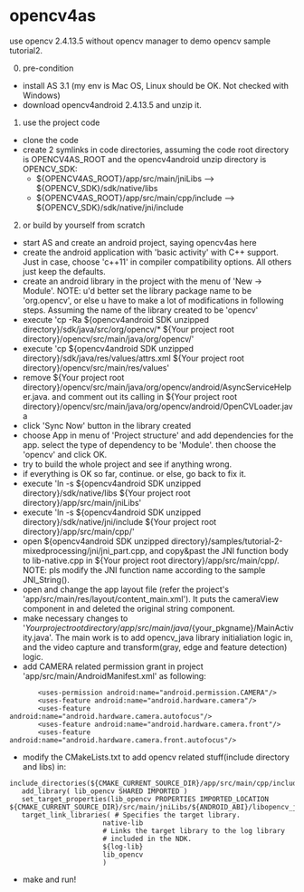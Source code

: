 # opencv4as
use opencv 2.4.13.5 without opencv manager to demo opencv sample tutorial2.

0. pre-condition
* install AS 3.1 (my env is Mac OS, Linux should be OK. Not checked with Windows)
* download opencv4android 2.4.13.5 and unzip it. 

1. use the project code
* clone the code 
* create 2 symlinks in code directories, assuming the code root directory is OPENCV4AS_ROOT and the opencv4android unzip directory is OPENCV_SDK:
  * ${OPENCV4AS_ROOT}/app/src/main/jniLibs     --> ${OPENCV_SDK}/sdk/native/libs
  * ${OPENCV4AS_ROOT}/app/src/main/cpp/include --> ${OPENCV_SDK}/sdk/native/jni/include

2. or build by yourself from scratch 
* start AS and create an android project, saying opencv4as here
* create the android application with 'basic activity' with C++ support. Just in case, choose 'c++11' in compiler compatibility options. All others just keep the defaults.
* create an android library in the project with the menu of 'New -> Module'. NOTE: u'd better set the library package name to be 'org.opencv', or else u have to make a lot of modifications in following steps. Assuming the name of the library created to be 'opencv'
* execute 'cp -Ra ${opencv4android SDK unzipped directory}/sdk/java/src/org/opencv/*  ${Your project root directory}/opencv/src/main/java/org/opencv/'
* execute 'cp ${opencv4android SDK unzipped directory}/sdk/java/res/values/attrs.xml  ${Your project root directory}/opencv/src/main/res/values'
* remove ${Your project root directory}/opencv/src/main/java/org/opencv/android/AsyncServiceHelper.java. and comment out its calling in ${Your project root directory}/opencv/src/main/java/org/opencv/android/OpenCVLoader.java
* click 'Sync Now' button in the library created
* choose App in menu of 'Project structure' and add dependencies for the app. select the type of dependency to be 'Module'. then choose the 'opencv' and click OK.
* try to build the whole project and see if anything wrong. 
* if everything is OK so far, continue. or else, go back to fix it.
* execute 'ln -s ${opencv4android SDK unzipped directory}/sdk/native/libs ${Your project root directory}/app/src/main/jniLibs'
* execute 'ln -s ${opencv4android SDK unzipped directory}/sdk/native/jni/include ${Your project root directory}/app/src/main/cpp/'
* open ${opencv4android SDK unzipped directory}/samples/tutorial-2-mixedprocessing/jni/jni_part.cpp, and copy&past the JNI function body to lib-native.cpp in ${Your project root directory}/app/src/main/cpp/. NOTE: pls modify the JNI function name according to the sample JNI_String().
* open and change the app layout file (refer the project's 'app/src/main/res/layout/content_main.xml'). It puts the cameraView component in and deleted the original string component.
* make necessary changes to '${Your project root directory}/app/src/main/java/${your_pkgname}/MainActivity.java'. The main work is to add opencv_java library initialiation logic in, and the video capture and transform(gray, edge and feature detection) logic.
* add CAMERA related permission grant in project 'app/src/main/AndroidManifest.xml' as following:
```
       <uses-permission android:name="android.permission.CAMERA"/>
       <uses-feature android:name="android.hardware.camera"/>
       <uses-feature android:name="android.hardware.camera.autofocus"/>
       <uses-feature android:name="android.hardware.camera.front"/>
       <uses-feature android:name="android.hardware.camera.front.autofocus"/>
```
* modify the CMakeLists.txt to add opencv related stuff(include directory and libs) in:
```
include_directories(${CMAKE_CURRENT_SOURCE_DIR}/app/src/main/cpp/include)
   add_library( lib_opencv SHARED IMPORTED )
   set_target_properties(lib_opencv PROPERTIES IMPORTED_LOCATION ${CMAKE_CURRENT_SOURCE_DIR}/src/main/jniLibs/${ANDROID_ABI}/libopencv_java.so)
   target_link_libraries( # Specifies the target library.
                       native-lib
                       # Links the target library to the log library
                       # included in the NDK.
                       ${log-lib}
                       lib_opencv
                       )
```
* make and run!
